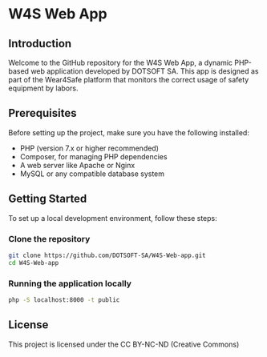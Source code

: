 # W4S Web App

## Introduction
Welcome to the GitHub repository for the W4S Web App, a dynamic PHP-based web application developed by DOTSOFT SA. This app is designed as part of the Wear4Safe platform that monitors the correct usage of safety equipment by labors.

## Prerequisites
Before setting up the project, make sure you have the following installed:
- PHP (version 7.x or higher recommended)
- Composer, for managing PHP dependencies
- A web server like Apache or Nginx
- MySQL or any compatible database system

## Getting Started
To set up a local development environment, follow these steps:

### Clone the repository
```bash
git clone https://github.com/DOTSOFT-SA/W4S-Web-app.git
cd W4S-Web-app
```

### Running the application locally
```bash
php -S localhost:8000 -t public
```

## License
This project is licensed under the CC BY-NC-ND (Creative Commons)



